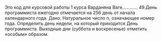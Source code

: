 Это код для курсовой работы 1 курса Варданяна Ваге............
49.День программиста ежегодно отмечается на 256 день от начала
календарного года. Дано. Натуральное число n, означающее номер года.
Определить день недели, на который приходится День программиста.
Выходные дни (суббота и воскресенье) отметить «особым» образом.
